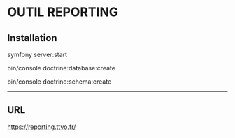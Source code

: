 # OUTIL REPORTING

## Installation    

symfony server:start  

bin/console doctrine:database:create 

bin/console doctrine:schema:create  

---
## URL

https://reporting.ttvo.fr/
